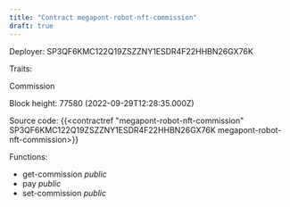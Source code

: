 ```yaml
---
title: "Contract megapont-robot-nft-commission"
draft: true
---
```

Deployer: SP3QF6KMC122Q19ZSZZNY1ESDR4F22HHBN26GX76K

Traits:
 
Commission


Block height: 77580 (2022-09-29T12:28:35.000Z)

Source code: {{<contractref "megapont-robot-nft-commission" SP3QF6KMC122Q19ZSZZNY1ESDR4F22HHBN26GX76K megapont-robot-nft-commission>}}

Functions:

* get-commission _public_
* pay _public_
* set-commission _public_
